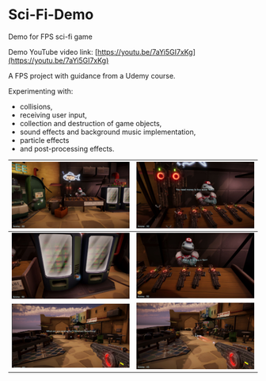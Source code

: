# Sci-Fi-Demo
Demo for FPS sci-fi game

Demo YouTube video link: [https://youtu.be/7aYi5GI7xKg](https://youtu.be/7aYi5GI7xKg)

A FPS project with guidance from a Udemy course.

Experimenting with:
- collisions, 
- receiving user input, 
- collection and destruction of game objects, 
- sound effects and background music implementation, 
- particle effects
- and post-processing effects.


|![](https://github.com/sopa92/Sci-Fi-Demo/blob/master/Screenshots/Screenshot1.JPG)|![](https://github.com/sopa92/Sci-Fi-Demo/blob/master/Screenshots/Screenshot2.JPG)|
|--|--|
|![](https://github.com/sopa92/Sci-Fi-Demo/blob/master/Screenshots/Screenshot3.JPG)|![](https://github.com/sopa92/Sci-Fi-Demo/blob/master/Screenshots/Screenshot4.JPG)|
|![](https://github.com/sopa92/Sci-Fi-Demo/blob/master/Screenshots/Screenshot5.JPG)|![](https://github.com/sopa92/Sci-Fi-Demo/blob/master/Screenshots/Screenshot6.JPG)|
